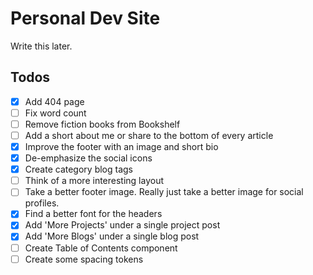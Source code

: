 # Personal Dev Site

Write this later.

## Todos

- [x] Add 404 page
- [ ] Fix word count
- [ ] Remove fiction books from Bookshelf
- [ ] Add a short about me or share to the bottom of every article
- [x] Improve the footer with an image and short bio
- [x] De-emphasize the social icons
- [x] Create category blog tags
- [ ] Think of a more interesting layout
- [ ] Take a better footer image. Really just take a better image for social profiles.
- [x] Find a better font for the headers
- [x] Add 'More Projects' under a single project post
- [x] Add 'More Blogs' under a single blog post
- [ ] Create Table of Contents component
- [ ] Create some spacing tokens
